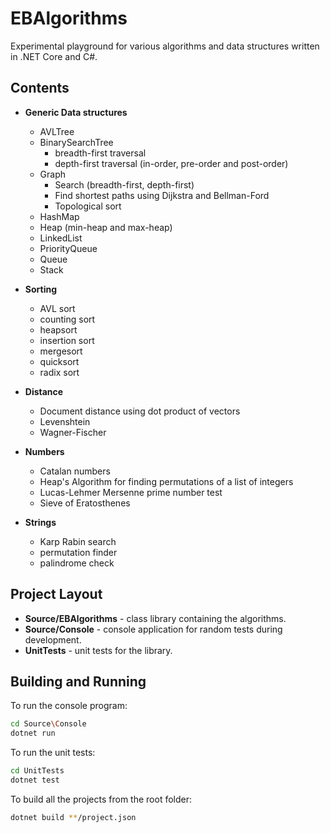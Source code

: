 # EBAlgorithms

Experimental playground for various algorithms and data structures written in .NET Core and C#.

## Contents

* **Generic Data structures**
  * AVLTree
  * BinarySearchTree 
    * breadth-first traversal
	* depth-first traversal (in-order, pre-order and post-order)
  * Graph
    * Search (breadth-first, depth-first)
	* Find shortest paths using Dijkstra and Bellman-Ford
	* Topological sort
  * HashMap
  * Heap (min-heap and max-heap)
  * LinkedList
  * PriorityQueue
  * Queue
  * Stack

* **Sorting** 
  * AVL sort
  * counting sort
  * heapsort
  * insertion sort
  * mergesort
  * quicksort
  * radix sort

* **Distance** 
  * Document distance using dot product of vectors
  * Levenshtein
  * Wagner-Fischer

* **Numbers** 
  * Catalan numbers
  * Heap's Algorithm for finding permutations of a list of integers
  * Lucas-Lehmer Mersenne prime number test
  * Sieve of Eratosthenes

* **Strings** 
  * Karp Rabin search
  * permutation finder
  * palindrome check

## Project Layout

- **Source/EBAlgorithms** - class library containing the algorithms.
- **Source/Console** - console application for random tests during development.
- **UnitTests** - unit tests for the library.

## Building and Running

To run the console program:

```Bash
cd Source\Console
dotnet run
```

To run the unit tests:

```Bash
cd UnitTests
dotnet test
```

To build all the projects from the root folder:

```Bash
dotnet build **/project.json
```
